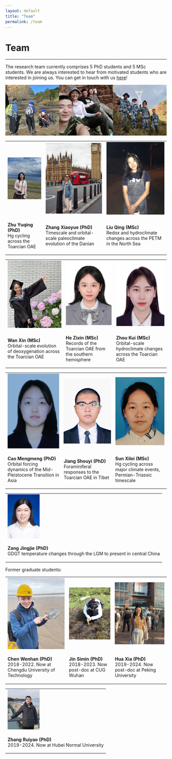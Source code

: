 ```yaml
---
layout: default
title: "Team"
permalink: /team
---
```

<!-- Google tag (gtag.js) -->
<script async src="https://www.googletagmanager.com/gtag/js?id=G-1KXMJR6E0L"></script>
<script>
  window.dataLayer = window.dataLayer || [];
  function gtag(){dataLayer.push(arguments);}
  gtag('js', new Date());

  gtag('config', 'G-1KXMJR6E0L');
</script>
# Team
* * *
The research team currently comprises 5 PhD students and 5 MSc students. We are always interested to hear from motivated students who are interested in joining us. You can get in touch with us [here](mailto:davidkemp@cug.edu.cn)!

<img src="/images/teamfieldwork.png" alt="Team fieldwork">

<table>
    <tr>
        <td>
            <img src="/images/zhuyuqing_pic.jpg" alt="Zhu Yuqing" width="200">
        </td>
        <td>
            <img src="/images/zhangxiaoyue_pic.jpg" alt="Zhang Xiaoyue" width="200">
        </td>
        <td>
            <img src="/images/liuqing_pic.jpg" alt="Liu Qing" width="200">
        </td>
    </tr>
    <tr>
        <td valign="left">
            <p><b>Zhu Yuqing (PhD)</b><br>Hg cycling across the Toarcian OAE</p>
        </td>  
        <td valign="left">
            <p><b>Zhang Xiaoyue (PhD)</b><br>Timescale and orbital-scale paleoclimate evolution of the Danian</p>
        </td>
        <td valign="left">
            <p><b>Liu Qing (MSc)</b><br>Redox and hydroclimate changes across the PETM in the North Sea</p>
        </td>
    </tr>
</table>
<table>
    <tr>
        <td>
            <img src="/images/wanxin_pic.jpg" alt="Wan Xin" width="200">
        </td>
        <td>
            <img src="/images/hezixin.png" alt="He Zixin" width="200">
        </td>
        <td>
            <img src="/images/zhoukui.png" alt="Zhou Kui" width="200">
        </td>
    </tr>
    <tr>
        <td valign="left">
            <p><b>Wan Xin (MSc)</b><br>Orbital-scale evolution of deoxygenation across the Toarcian OAE</p>
        </td>  
        <td valign="left">
            <p><b>He Zixin (MSc)</b><br>Records of the Toarcian OAE from the southern hemisphere</p>
        </td>
        <td valign="left">
            <p><b>Zhou Kui (MSc)</b><br>Orbital-scale hydroclimate changes across the Toarcian OAE</p>
        </td>
    </tr>
</table>
<table>
    <tr>
        <td>
            <img src="/images/caomengmeng.png" alt="Cao Mengmeng" width="200">
        </td>
        <td>
            <img src="/images/jiangshouyi.png" alt="Jiang Shouyi" width="200">
        </td>
        <td>
            <img src="/images/sunxilei.png" alt="Sun Xilei" width="200">
        </td>
    </tr>
    <tr>
        <td valign="left">
            <p><b>Cao Mengmeng (PhD)</b><br>Orbital forcing dynamics of the Mid-Pleistocene Transition in Asia</p>
        </td>  
        <td valign="left">
            <p><b>Jiang Shouyi (PhD)</b><br>Foraminiferal responses to the Toarcian OAE in Tibet</p>
        </td>
        <td valign="left">
            <p><b>Sun Xilei (MSc)</b><br>Hg cycling across major climate events, Permian-Triassic timescale</p>
        </td>
    </tr>
</table>
<table>
    <tr>
        <td>
            <img src="/images/zangjingjie.png" alt="Zang Jingie" width="100">
        </td>
    </tr>
    <tr> 
        <td valign="left">
            <p><b>Zang Jingjie (PhD)</b><br>GDGT temperature changes through the LGM to present in central China</p>
        </td>
   </tr>
</table>

Former graduate students:

<table>
    <tr>
        <td>
            <img src="/images/chenwenhan_pic.jpg" alt="Chen Wenhan" width="200">
        </td>
        <td>
            <img src="/images/jinsimin_pic.jpg" alt="Jin Simin" width="200">
        </td>
        <td>
            <img src="/images/huaxia_pic.jpg" alt="Hua Xia" width="200">
        </td>
    </tr>
    <tr>
        <td valign="left">
            <p><b>Chen Wenhan (PhD)</b><br>2018-2022. Now at Chengdu University of Technology</p>
        </td>  
        <td valign="left">
            <p><b>Jin Simin (PhD)</b><br>2018-2023. Now post-doc at CUG Wuhan</p>
        </td>
        <td valign="left">
            <p><b>Hua Xia (PhD)</b><br>2019-2024. Now post-doc at Peking University</p>
        </td>
    </tr>
</table>
<table>
    <tr>
        <td>
            <img src="/images/zhangruiyao_pic.jpg" alt="Zhang Ruiyao" width="100">
        </td>
    </tr>
    <tr> 
        <td valign="left">
            <p><b>Zhang Ruiyao (PhD)</b><br>2019-2024. Now at Hubei Normal University</p>
        </td>
   </tr>
</table>
